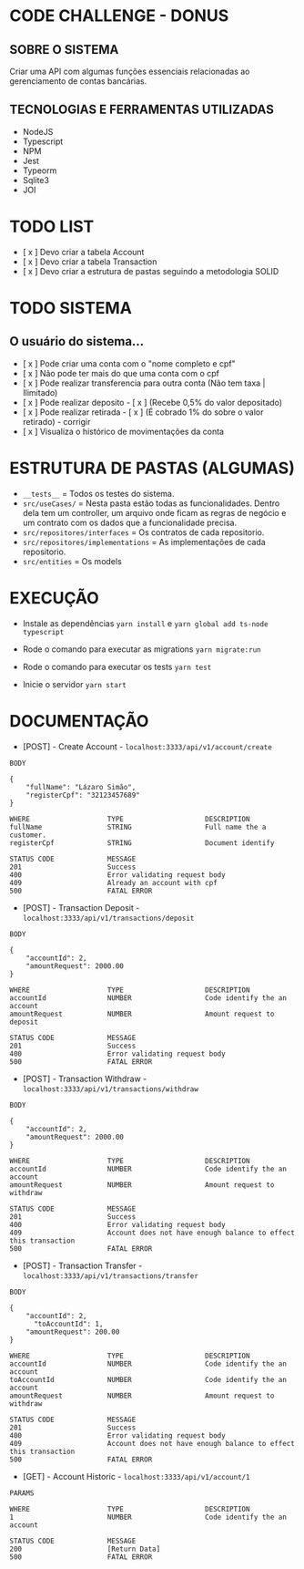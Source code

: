 # CODE CHALLENGE - DONUS

## SOBRE O SISTEMA
Criar uma API com algumas funções essenciais relacionadas ao gerenciamento de contas bancárias.

## TECNOLOGIAS E FERRAMENTAS UTILIZADAS
- NodeJS
- Typescript
- NPM
- Jest
- Typeorm
- Sqlite3
- JOI

# TODO LIST 
- [ x ] Devo criar a tabela Account
- [ x ] Devo criar a tabela Transaction
- [ x ] Devo criar a estrutura de pastas seguindo a metodologia SOLID 

# TODO SISTEMA
## O usuário do sistema...
- [ x ] Pode criar uma conta com o "nome completo e cpf"
- [ x ] Não pode ter mais do que uma conta com o cpf
- [ x ] Pode realizar transferencia para outra conta (Não tem taxa | Ilimitado)
- [ x ] Pode realizar deposito
      - [ x ] (Recebe 0,5% do valor depositado)
- [ x ] Pode realizar retirada
      - [ x ] (É cobrado 1% do sobre o valor retirado) - corrigir
- [ x ] Visualiza o histórico de movimentações da conta

# ESTRUTURA DE PASTAS (ALGUMAS)
- `__tests__` = Todos os testes do sistema.
- `src/useCases/` = Nesta pasta estão todas as funcionalidades. Dentro dela tem um controller, um arquivo onde ficam as regras de negócio e um contrato com os dados que a funcionalidade precisa.
- `src/repositores/interfaces` = Os contratos de cada repositorio.
- `src/repositores/implementations` = As implementações de cada repositorio.
- `src/entities` = Os models

# EXECUÇÃO
- Instale as dependências
`yarn install` e `yarn global add ts-node typescript`


- Rode o comando para executar as migrations
`yarn migrate:run`

- Rode o comando para executar os tests
`yarn test`

- Inicie o servidor
`yarn start`

# DOCUMENTAÇÃO
- [POST] - Create Account - `localhost:3333/api/v1/account/create`
```
BODY
```
```
{
	"fullName": "Lázaro Simão",
	"registerCpf": "32123457689"
}
```
```
WHERE                   TYPE                    DESCRIPTION
fullName                STRING                  Full name the a customer.
registerCpf             STRING                  Document identify

```
```
STATUS CODE             MESSAGE
201                     Success
400                     Error validating request body
409                     Already an account with cpf
500                     FATAL ERROR                     
```

- [POST] - Transaction Deposit - `localhost:3333/api/v1/transactions/deposit`
```
BODY
```
```
{
	"accountId": 2,
	"amountRequest": 2000.00
}
```
```
WHERE                   TYPE                    DESCRIPTION
accountId               NUMBER                  Code identify the an account
amountRequest           NUMBER                  Amount request to deposit

```
```
STATUS CODE             MESSAGE
201                     Success
400                     Error validating request body
500                     FATAL ERROR                     
```

- [POST] - Transaction Withdraw - `localhost:3333/api/v1/transactions/withdraw`
```
BODY
```
```
{
	"accountId": 2,
	"amountRequest": 2000.00
}
```
```
WHERE                   TYPE                    DESCRIPTION
accountId               NUMBER                  Code identify the an account
amountRequest           NUMBER                  Amount request to withdraw

```
```
STATUS CODE             MESSAGE
201                     Success
400                     Error validating request body
409                     Account does not have enough balance to effect this transaction
500                     FATAL ERROR                     
```

- [POST] - Transaction Transfer - `localhost:3333/api/v1/transactions/transfer`
```
BODY
```
```
{
	"accountId": 2,
      "toAccountId": 1,
	"amountRequest": 200.00
}
```
```
WHERE                   TYPE                    DESCRIPTION
accountId               NUMBER                  Code identify the an account
toAccountId             NUMBER                  Code identify the an account
amountRequest           NUMBER                  Amount request to withdraw

```
```
STATUS CODE             MESSAGE
201                     Success
400                     Error validating request body
409                     Account does not have enough balance to effect this transaction
500                     FATAL ERROR                     
```

- [GET] - Account Historic - `localhost:3333/api/v1/account/1`
```
PARAMS
```
```
WHERE                   TYPE                    DESCRIPTION
1                       NUMBER                  Code identify the an account
```
```
STATUS CODE             MESSAGE
200                     [Return Data]
500                     FATAL ERROR                     
```
